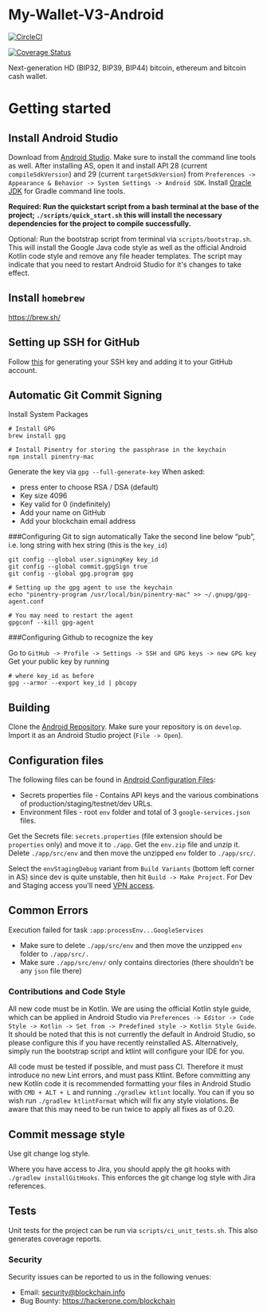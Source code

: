 # My-Wallet-V3-Android

[![CircleCI](https://circleci.com/gh/blockchain/My-Wallet-V3-Android/tree/master.svg?style=svg)](https://circleci.com/gh/blockchain/My-Wallet-V3-Android/tree/master)

[![Coverage Status](https://coveralls.io/repos/github/blockchain/My-Wallet-V3-Android/badge.svg?branch=master)](https://coveralls.io/github/blockchain/My-Wallet-V3-Android?branch=master)

Next-generation HD (BIP32, BIP39, BIP44) bitcoin, ethereum and bitcoin cash wallet. 

# Getting started

## Install Android Studio

Download from [Android Studio](https://developer.android.com/studio). Make sure to install the command line tools as well.
After installing AS, open it and install API 28 (current `compileSdkVersion`) and 29 (current `targetSdkVersion`)
from `Preferences -> Appearance & Behavior -> System Settings -> Android SDK`.
Install [Oracle JDK](https://www.oracle.com/java/technologies/javase-downloads.html) for Gradle command line tools.

**Required: Run the quickstart script from a bash terminal at the base of the project; `./scripts/quick_start.sh` this will install the necessary
dependencies for the project to compile successfully.**

Optional: Run the bootstrap script from terminal via `scripts/bootstrap.sh`. This will install the Google Java code style as well
as the official Android Kotlin code style and remove any file header templates. The script may indicate that you need
to restart Android Studio for it's changes to take effect.

## Install `homebrew`

https://brew.sh/

## Setting up SSH for GitHub

Follow [this](https://docs.github.com/en/free-pro-team@latest/github/authenticating-to-github/generating-a-new-ssh-key-and-adding-it-to-the-ssh-agent) for generating your SSH key
and adding it to your GitHub account.

## Automatic Git Commit Signing

Install System Packages
    
    # Install GPG
    brew install gpg

    # Install Pinentry for storing the passphrase in the keychain
    npm install pinentry-mac

Generate the key via `gpg --full-generate-key`
When asked:
* press enter to choose RSA / DSA (default)
* Key size 4096
* Key valid for 0 (indefinitely)
* Add your name on GitHub
* Add your blockchain email address

###Configuring Git to sign automatically
Take the second line below “pub”, i.e. long string with hex string (this is the `key_id`)

    git config --global user.signingKey key_id
    git config --global commit.gpgSign true
    git config --global gpg.program gpg
    
    # Setting up the gpg agent to use the keychain
    echo "pinentry-program /usr/local/bin/pinentry-mac" >> ~/.gnupg/gpg-agent.conf
    
    # You may need to restart the agent
    gpgconf --kill gpg-agent
    
###Configuring Github to recognize the key

Go to `GitHub -> Profile -> Settings -> SSH and GPG keys -> new GPG key`
Get your public key by running

    # where key_id as before
    gpg --armor --export key_id | pbcopy

## Building

Clone the [Android Repository](https://github.com/blockchain/wallet-android-private). Make sure your repository
is on `develop`. Import it as an Android Studio project (`File -> Open`).

## Configuration files

The following files can be found in [Android Configuration Files](https://github.com/blockchain/android-config-files):
* Secrets properties file - Contains API keys and the various combinations of production/staging/testnet/dev URLs.
* Environment files - root `env` folder and total of 3 `google-services.json` files.

Get the Secrets file: `secrets.properties` (file extension should be `properties` only) and move it to `./app`.
Get the `env.zip` file and unzip it. Delete `./app/src/env` and then move the unzipped `env` folder to `./app/src/`.

Select the `envStagingDebug` variant from `Build Variants` (bottom left corner in AS) since dev is quite unstable,
then hit `Build -> Make Project`. For Dev and Staging access you'll need [VPN access](https://blockchain.atlassian.net/wiki/spaces/SKB/pages/501350537/Algo+VPN+Client+side+setup#How-can-setup-it-up%3F).

## Common Errors

Execution failed for task `:app:processEnv...GoogleServices`
* Make sure to delete `./app/src/env` and then move the unzipped `env` folder to `./app/src/.`
* Make sure `./app/src/env/` only contains directories (there shouldn't be any `json` file there)

### Contributions and Code Style

All new code must be in Kotlin. We are using the official Kotlin style guide, which can be applied in Android Studio via 
`Preferences -> Editor -> Code Style -> Kotlin -> Set from -> Predefined style -> Kotlin Style Guide`. It should be 
noted that this is not currently the default in Android Studio, so please configure this if you have recently 
reinstalled AS. Alternatively, simply run the bootstrap script and ktlint will configure your IDE for you.

All code must be tested if possible, and must pass CI. Therefore it must introduce no new Lint errors, and must pass 
Ktlint. Before committing any new Kotlin code it is recommended formatting your files in Android Studio with 
`CMD + ALT + L` and running `./gradlew ktlint` locally. You can if you so wish run `./gradlew ktlintFormat` which 
will fix any style violations. Be aware that this may need to be run twice to apply all fixes as of 0.20.

## Commit message style

Use git change log style.

Where you have access to Jira, you should apply the git hooks with `./gradlew installGitHooks`. This enforces the
git change log style with Jira references.

## Tests

Unit tests for the project can be run via `scripts/ci_unit_tests.sh`. This also generates coverage reports.

### Security

Security issues can be reported to us in the following venues:
* Email: security@blockchain.info
* Bug Bounty: https://hackerone.com/blockchain
